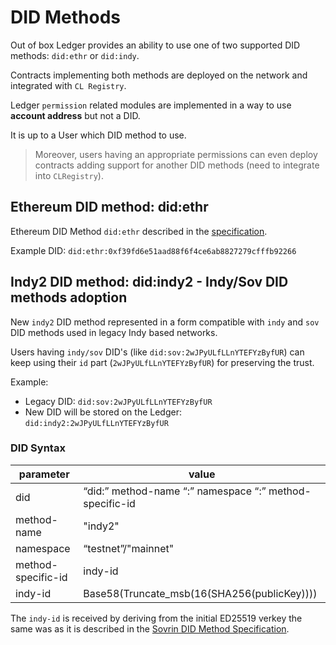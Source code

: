 # DID Methods

Out of box Ledger provides an ability to use one of two supported DID methods: `did:ethr` or `did:indy`.

Contracts implementing both methods are deployed on the network and integrated with `CL Registry`.

Ledger `permission` related modules are implemented in a way to use **account address** but not a DID.

It is up to a User which DID method to use.

> Moreover, users having an appropriate permissions can even deploy contracts adding support for another DID methods 
> (need to integrate into `CLRegistry`).

## Ethereum DID method: did:ethr

Ethereum DID Method `did:ethr` described in
the [specification](https://github.com/decentralized-identity/ethr-did-resolver/blob/master/doc/did-method-spec.md).

Example DID: `did:ethr:0xf39fd6e51aad88f6f4ce6ab8827279cfffb92266`

## Indy2 DID method: did:indy2 - Indy/Sov DID methods adoption

New `indy2` DID method represented in a form compatible with `indy` and `sov` DID methods used in legacy Indy based
networks.

Users having `indy/sov` DID's (like `did:sov:2wJPyULfLLnYTEFYzByfUR`) can keep using their `id`
part (`2wJPyULfLLnYTEFYzByfUR`) for preserving the trust.

Example:

* Legacy DID: `did:sov:2wJPyULfLLnYTEFYzByfUR`
* New DID will be stored on the Ledger: `did:indy2:2wJPyULfLLnYTEFYzByfUR`

### DID Syntax

| parameter          | value                                                   |
|--------------------|---------------------------------------------------------|
| did                | “did:” method-name “:” namespace “:” method-specific-id |
| method-name        | "indy2"                                                 |
| namespace          | “testnet”/"mainnet"                                     |
| method-specific-id | indy-id                                                 |
| indy-id            | Base58(Truncate_msb(16(SHA256(publicKey))))             |

The `indy-id` is received by deriving from the initial ED25519 verkey the same was as it is described in
the [Sovrin DID Method Specification](https://sovrin-foundation.github.io/sovrin/spec/did-method-spec-template.html#namespace-specific-identifier-nsi).

